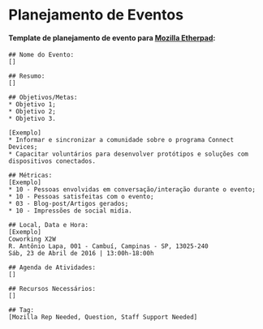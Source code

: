 # Planejamento de Eventos


#### Template de planejamento de evento para [Mozilla Etherpad](https://public.etherpad-mozilla.org): 
```
## Nome do Evento: 
[]

## Resumo: 
[]

## Objetivos/Metas:
* Objetivo 1;
* Objetivo 2;
* Objetivo 3.

[Exemplo]
* Informar e sincronizar a comunidade sobre o programa Connect Devices;
* Capacitar voluntários para desenvolver protótipos e soluções com dispositivos conectados.

## Métricas: 
[Exemplo]
* 10 - Pessoas envolvidas em conversação/interação durante o evento;
* 10 - Pessoas satisfeitas com o evento;
* 03 - Blog-post/Artigos gerados;
* 10 - Impressões de social midia.

## Local, Data e Hora: 
[Exemplo]
Coworking X2W
R. Antônio Lapa, 001 - Cambuí, Campinas - SP, 13025-240
Sáb, 23 de Abril de 2016 | 13:00h-18:00h

## Agenda de Atividades: 
[]

## Recursos Necessários: 
[]

## Tag: 
[Mozilla Rep Needed, Question, Staff Support Needed]
```
